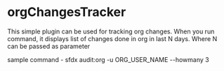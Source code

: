 orgChangesTracker
=================

This simple plugin can be used for tracking org changes. When you run command, it displays list of changes done in org in last N days. Where N can be passed as parameter

sample command  - sfdx audit:org -u ORG_USER_NAME --howmany 3